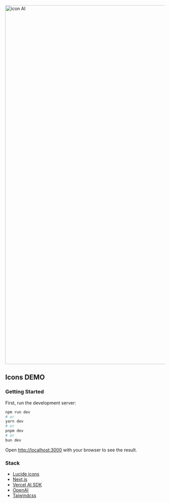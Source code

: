 <img width="1136" alt="icon AI" src="https://github.com/user-attachments/assets/a8bcf319-0225-46e4-93ef-da975e1ee830">

## Icons DEMO 

### Getting Started

First, run the development server:

```bash
npm run dev
# or
yarn dev
# or
pnpm dev
# or
bun dev
```

Open [http://localhost:3000](http://localhost:3000) with your browser to see the result.


### Stack
- [Lucide icons](https://lucide.dev/icons/)
- [Next.js](https://nextjs.org)
- [Vercel AI SDK](https://sdk.vercel.ai/docs/introduction)
- [OpenAI](https://openai.com)
- [Taiwindcss](https://tailwindcss.com)

